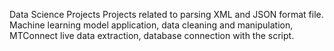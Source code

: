 Data Science Projects
Projects related to parsing XML and JSON format file. Machine learning model application, data cleaning and manipulation, MTConnect live data extraction, database connection with the script. 
